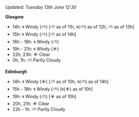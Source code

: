 *Updated: Tuesday 13th June 12:30*

**Glasgow**

* 14h: :cyclone: Windy (:partly_sunny:) [:partly_sunny: as of 11h, :cyclone:(:partly_sunny:) as of 12h, :partly_sunny: as of 13h]
* 15h: :cyclone: Windy (:partly_sunny:) [:partly_sunny: as of 14h]
* 16h - 18h: :cyclone: Windy (:partly_sunny:)
* 19h - 21h: :cyclone: Windy (:sunny:)
* 22h, 23h: :sunny: Clear
* 0h, 1h: :partly_sunny: Partly Cloudy

**Edinburgh**

* 14h: :cyclone: Windy (:sunny:) [:partly_sunny: as of 10h, :cyclone:(:partly_sunny:) as of 14h]
* 15h - 18h: :cyclone: Windy (:partly_sunny:) [:cyclone:(:sunny:) as of 10h]
* 19h: :cyclone: Windy (:partly_sunny:) [:sunny: as of 10h]
* 20h, 21h: :sunny: Clear
* 22h - 1h: :partly_sunny: Partly Cloudy
